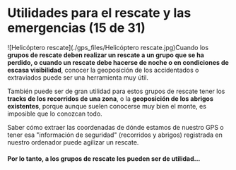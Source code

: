 # Utilidades para el rescate y las emergencias (15 de 31)

![Helicóptero rescate](./gps_files/Helicóptero rescate.jpg)Cuando los **grupos de rescate deben realizar un rescate a un grupo que se ha perdido, o cuando un rescate debe hacerse de noche o en condiciones de escasa visibilidad**, conocer la geoposición de los accidentados o extraviados puede ser una herramienta muy útil.  

También puede ser de gran utilidad para estos grupos de rescate tener los **tracks de los recorridos de una zona**, o la **geoposición de los abrigos existentes**, porque aunque suelen conocerse muy bien el monte, es imposible que lo conozcan todo.  

Saber cómo extraer las coordenadas de dónde estamos de nuestro GPS o tener esa "información de seguridad" (recorridos y abrigos) registrada en nuestro ordenador puede agilizar un rescate.  

#### Por lo tanto, a los grupos de rescate les pueden ser de utilidad...